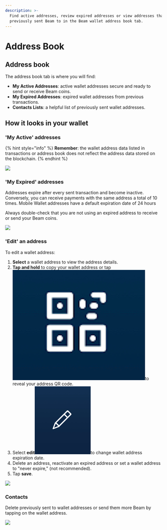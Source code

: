 ```yaml
---
description: >-
  Find active addresses, review expired addresses or view addresses that you
  previously sent Beam to in the Beam wallet address book tab.
---
```


# Address Book

## Address book

The address book tab is where you will find:

* **My Active Addresses**: active wallet addresses secure and ready to send or receive Beam coins.&#x20;
* **My Expired Addresses**: expired wallet addresses from previous transactions.
* **Contacts Lists**: a helpful list of previously sent wallet addresses.&#x20;

## How it looks in your wallet

### 'My Active' addresses

{% hint style="info" %}
**Remember**: the wallet address data listed in transactions or address book does not reflect the address data stored on the blockchain.
{% endhint %}

![](<.gitbook/assets/photo\_2021-05-28\_12-47-34 (2).jpg>)

### 'My Expired' addresses

Addresses expire after every sent transaction and become inactive. Conversely, you can receive payments with the same address a total of 10 times. Mobile Wallet addresses have a default expiration date of 24 hours

Always double-check that you are not using an expired address to receive or send your Beam coins.

![](.gitbook/assets/photo\_2021-05-28\_12-47-34.jpg)

### 'Edit' an address

To edit a wallet address:

1. **Select** a wallet address to view the address details.&#x20;
2. **Tap and hold** to copy your wallet address or tap<img src=".gitbook/assets/Screen Shot 2021-07-01 at 9.38.55 PM.png" alt="" data-size="line">to reveal your address QR code.
3. Select **edit**<img src=".gitbook/assets/IMG_3381.jpg" alt="" data-size="line">to change wallet address expiration date.&#x20;
4. Delete an address, reactivate an expired address or set a wallet address to "never expire," (not recommended).
5. Tap **save**.

![](.gitbook/assets/photo\_2021-05-28\_12-57-04.jpg)

### Contacts

Delete previously sent to wallet addresses or send them more Beam by tapping on the wallet address.

![](<.gitbook/assets/photo\_2021-05-28\_12-47-33 (3).jpg>)





